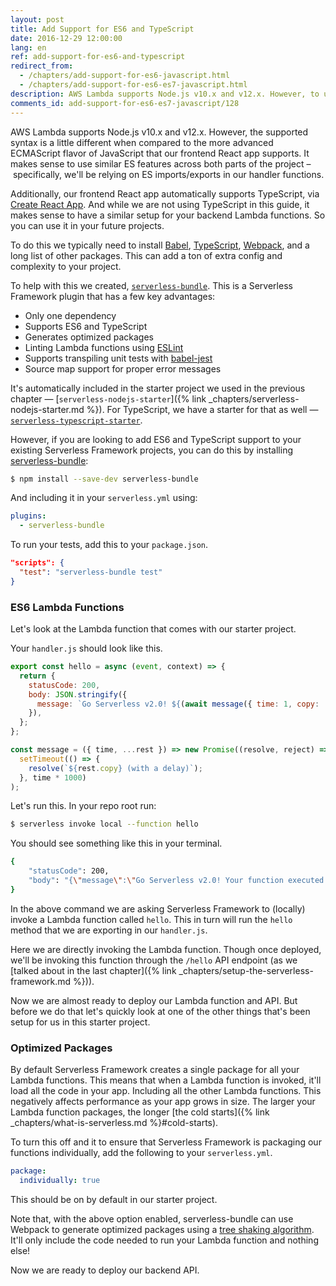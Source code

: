 ```yaml
---
layout: post
title: Add Support for ES6 and TypeScript
date: 2016-12-29 12:00:00
lang: en
ref: add-support-for-es6-and-typescript
redirect_from:
  - /chapters/add-support-for-es6-javascript.html
  - /chapters/add-support-for-es6-es7-javascript.html
description: AWS Lambda supports Node.js v10.x and v12.x. However, to use ES 6 features or TypeScript in our Serverless Framework project we need to use Babel, Webpack 5, and a ton of other packages. We can do this by using the serverless-bundle plugin to our project.
comments_id: add-support-for-es6-es7-javascript/128
---
```


AWS Lambda supports Node.js v10.x and v12.x. However, the supported syntax is a little different when compared to the more advanced ECMAScript flavor of JavaScript that our frontend React app supports. It makes sense to use similar ES features across both parts of the project – specifically, we'll be relying on ES imports/exports in our handler functions.

Additionally, our frontend React app automatically supports TypeScript, via [Create React App](https://create-react-app.dev). And while we are not using TypeScript in this guide, it makes sense to have a similar setup for your backend Lambda functions. So you can use it in your future projects.

To do this we typically need to install [Babel](https://babeljs.io), [TypeScript](https://www.typescriptlang.org), [Webpack](https://webpack.js.org), and a long list of other packages. This can add a ton of extra config and complexity to your project.

To help with this we created, [`serverless-bundle`](https://github.com/AnomalyInnovations/serverless-bundle). This is a Serverless Framework plugin that has a few key advantages:

- Only one dependency
- Supports ES6 and TypeScript
- Generates optimized packages
- Linting Lambda functions using [ESLint](https://eslint.org)
- Supports transpiling unit tests with [babel-jest](https://github.com/facebook/jest/tree/master/packages/babel-jest)
- Source map support for proper error messages

It's automatically included in the starter project we used in the previous chapter — [`serverless-nodejs-starter`]({% link _chapters/serverless-nodejs-starter.md %}). For TypeScript, we have a starter for that as well — [`serverless-typescript-starter`](https://github.com/AnomalyInnovations/serverless-typescript-starter).

However, if you are looking to add ES6 and TypeScript support to your existing Serverless Framework projects, you can do this by installing [serverless-bundle](https://github.com/AnomalyInnovations/serverless-bundle):

``` bash
$ npm install --save-dev serverless-bundle
```

And including it in your `serverless.yml` using:

``` yml
plugins:
  - serverless-bundle
```

To run your tests, add this to your `package.json`.

``` json
"scripts": {
  "test": "serverless-bundle test"
}
```

### ES6 Lambda Functions

Let's look at the Lambda function that comes with our starter project.

Your `handler.js` should look like this.

``` js
export const hello = async (event, context) => {
  return {
    statusCode: 200,
    body: JSON.stringify({
      message: `Go Serverless v2.0! ${(await message({ time: 1, copy: 'Your function executed successfully!'}))}`,
    }),
  };
};

const message = ({ time, ...rest }) => new Promise((resolve, reject) =>
  setTimeout(() => {
    resolve(`${rest.copy} (with a delay)`);
  }, time * 1000)
);
```

Let's run this. In your repo root run:

``` bash
$ serverless invoke local --function hello
```

You should see something like this in your terminal.

``` bash
{
    "statusCode": 200,
    "body": "{\"message\":\"Go Serverless v2.0! Your function executed successfully! (with a delay)\"}"
}
```

In the above command we are asking Serverless Framework to (locally) invoke a Lambda function called `hello`. This in turn will run the `hello` method that we are exporting in our `handler.js`.

Here we are directly invoking the Lambda function. Though once deployed, we'll be invoking this function through the `/hello` API endpoint (as we [talked about in the last chapter]({% link _chapters/setup-the-serverless-framework.md %})).

Now we are almost ready to deploy our Lambda function and API. But before we do that let's quickly look at one of the other things that's been setup for us in this starter project. 

### Optimized Packages

By default Serverless Framework creates a single package for all your Lambda functions. This means that when a Lambda function is invoked, it'll load all the code in your app. Including all the other Lambda functions. This negatively affects performance as your app grows in size. The larger your Lambda function packages, the longer [the cold starts]({% link _chapters/what-is-serverless.md %}#cold-starts).

To turn this off and it to ensure that Serverless Framework is packaging our functions individually, add the following to your `serverless.yml`.

``` yml
package:
  individually: true
```

This should be on by default in our starter project.

Note that, with the above option enabled, serverless-bundle can use Webpack to generate optimized packages using a [tree shaking algorithm](https://webpack.js.org/guides/tree-shaking/). It'll only include the code needed to run your Lambda function and nothing else!

Now we are ready to deploy our backend API.
